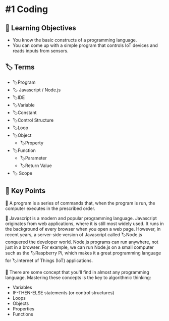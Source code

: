 # \#1 Coding

## 🎯 Learning Objectives

* You know the basic constructs of a programming language.
* You can come up with a simple program that controls IoT devices and reads inputs from sensors.

## 🏷 Terms

* 🏷Program
* 🏷 Javascript / Node.js
* 🏷IDE
* 🏷Variable
* 🏷Constant
* 🏷Control Structure
* 🏷Loop
* 🏷Object
  * 🏷Property
* 🏷Function
  * 🏷Parameter
  * 🏷Return Value
* 🏷 Scope

## 🔑 Key Points

🔑 A program is a series of commands that, when the program is run, the computer executes in the prescribed order.

🔑 Javascript is a modern and popular programming language. Javascript originates from web applications, where it is still most widely used. It runs in the background of every browser when you open a web page. However, in recent years, a server-side version of Javascript called 🏷Node.js conquered the developer world. Node.js programs can run anywhere, not just in a browser. For example, we can run Node.js on a small computer such as the 🏷Raspberry Pi, which makes it a great programming language for 🏷Internet of Things \(IoT\) applications.

🔑 There are some concept that you'll find in almost any programming language. Mastering these concepts is the key to algorithmic thinking: 

* Variables
* IF-THEN-ELSE statements \(or control  structures\)
* Loops 
* Objects
* Properties
* Functions 

